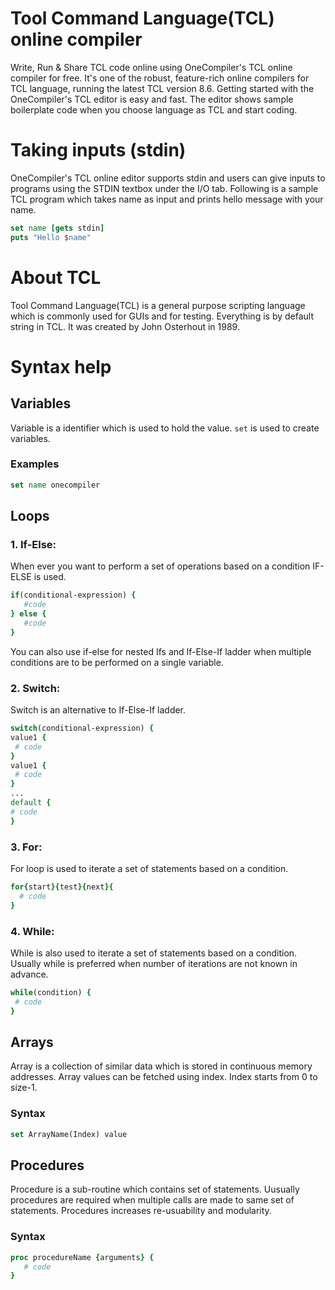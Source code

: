# Tool Command Language(TCL) online compiler

Write, Run & Share TCL code online using OneCompiler's TCL online compiler for free. It's one of the robust, feature-rich online compilers for TCL language, running the latest TCL version 8.6. Getting started with the OneCompiler's TCL editor is easy and fast. The editor shows sample boilerplate code when you choose language as TCL and start coding. 

# Taking inputs (stdin)
OneCompiler's TCL online editor supports stdin and users can give inputs to programs using the STDIN textbox under the I/O tab. Following is a sample TCL program which takes name as input and prints hello message with your name.

```tcl
set name [gets stdin]
puts "Hello $name"
```
# About TCL

Tool Command Language(TCL) is a general purpose scripting language which is commonly used for GUIs and for testing. Everything is by default string in TCL. It was created by John Osterhout in 1989.


# Syntax help

## Variables

Variable is a identifier which is used to hold the value. `set` is used to create variables.

### Examples

```tcl
set name onecompiler
```

## Loops

### 1. If-Else:

When ever you want to perform a set of operations based on a condition IF-ELSE is used.

```tcl
if(conditional-expression) {
   #code
} else {
   #code
}
```

You can also use if-else for nested Ifs and If-Else-If ladder when multiple conditions are to be performed on a single variable.

### 2. Switch:

Switch is an alternative to If-Else-If ladder.

```tcl
switch(conditional-expression) {    
value1 {     
 # code
}    
value1 {     
 # code
}    
...
default {
# code
} 
```
### 3. For:

For loop is used to iterate a set of statements based on a condition.

```tcl
for{start}{test}{next}{  
  # code  
} 
```
### 4. While:

While is also used to iterate a set of statements based on a condition. Usually while is preferred when number of iterations are not known in advance.

```tcl
while(condition) {  
 # code 
}  
```


## Arrays

Array is a collection of similar data which is stored in continuous memory addresses. Array values can be fetched using index. Index starts from 0 to size-1.

### Syntax

```tcl
set ArrayName(Index) value
```
## Procedures

Procedure is a sub-routine which contains set of statements. Uusually procedures are required when multiple calls are made to same set of statements. Procedures increases re-usuability and modularity.

### Syntax
```tcl
proc procedureName {arguments} {
   # code
}
```
